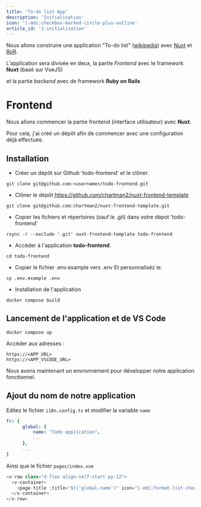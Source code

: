 ```yaml
---
title: 'To-do list App'
description: 'Initialisation'
icon: 'i-mdi:checkbox-marked-circle-plus-outline'
article_id: '1-initialisation'
---
```


Nous allons construire une application "To-do list" ([wikipedia](https://en.wikipedia.org/wiki/Wikipedia:To-do_list)) avec [Nuxt](https://nuxt.com/) et [RoR](https://rubyonrails.org/).

L'application sera divisée en deux, la partie *Frontend* avec le framework **Nuxt** (basé sur VueJS) 

et la partie *backend* avec de framework **Ruby on Rails** 

# Frontend 


Nous allons commencer la partie frontend (interface utilisateur) avec **Nuxt**.

Pour cela, j'ai créé un dépôt afin de commencer avec une configuration déjà effectuée.


## Installation

* Créer un dépôt sur Github 'todo-frontend' et le clôner.


```shell
git clone git@github.com:<username>/todo-frontend.git
```
 
* Clôner le dépôt https://github.com/chartman2/nuxt-frontend-template 

```shell
git clone git@github.com:chartman2/nuxt-frontend-template.git
```
* Copier les fichiers et répertoires (sauf le .git) dans votre dépot 'todo-frontend'

```shell
rsync -r --exclude '.git' nuxt-frontend-template todo-frontend
```

* Accéder à l'application **todo-frontend**.

```shell
cd todo-frontend
```

* Copier le fichier .env.example vers .env
Et personnaliséz le.


```shell
cp .env.example .env
```

* Installation de l'application

```shell
docker compose build 
```

## Lancement de l'application et de VS Code


```shell
docker compose up
```


Accéder aux adresses : 
```shell
https://<APP_URL>
https://<APP_VSCODE_URL>
```

Nous avons maintenant un envronnement pour développer notre application fonctionnel.

## Ajout du nom de notre application

Editez le fichier `i18n.config.ts` et modifier la variable `name`
```yml
fr: {
      global: {
          name: "Todo application",
          ...
      },
      ...
}
```

Ainsi que le fichier `pages/index.vue`
```ts
<v-row class="d-flex align-self-start py-12">
  <v-container>
    <page-title :title="$t('global.name')" icon="i-mdi:format-list-checks" />
  </v-container>
</v-row>
```

